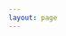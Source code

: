 ```yaml
---
layout: page
---
```


<script setup>
import {
  VPTeamPage,
  VPTeamPageTitle,
  VPTeamMembers
} from 'vitepress/theme'

const coreMembers = [
  {
    avatar: 'xd.png',
    name: '许队',
    title: 'Leader',
    desc: '团队主理人，负责团队整体规划和项目管理。有丰富的教学和项目管理经验，致力于指导团队成员成长。'
  },
  {
    avatar: 'hd.png',
    name: '黄队',
    title: 'Leader',  
    desc: '团队技术指导老师，为团队提供技术方向指导。在软件开发和教学方面有一定经验，乐于分享技术知识。'
  },
  {
    avatar: 'zhh.png',
    name: '詹皇浩',
    title: 'Leader、开发工程师',
    desc: '负责统筹项目和AIS终端伴侣开发工作。对项目管理和软件开发有浓厚兴趣，不断学习新技术。'
  },
  {
    avatar: 'cyc.png',
    name: '陈友诚',
    title: '开发工程师',
    desc: '主要负责AI大模型部署和调优工作。对人工智能技术充满热情，持续探索AI技术的实际应用。'
  },
  {
    avatar: 'hjh.png',
    name: '黄金鸿',
    title: '运维工程师',
    desc: '负责TIDB数据库管理和Docker部署相关工作。对数据库技术和容器化部署有一定了解，努力提升运维技能。'
  },
  {
    avatar: 'zjl.png',
    name: '周俊麒',
    title: '测试工程师',
    desc: '主要从事VUE数据可视化开发和录课制作工作。喜欢前端技术和教学视频制作，希望通过技术帮助更多人学习。'
  }
]
</script>

<VPTeamPage>
  <VPTeamPageTitle>
    <template #title>智学工坊</template>
    <template #lead>
      借助AI的智慧，让学习更高效<br/><br/>智学工坊是由中职学校新一代信息技术相关专业师生组成的团队。<br/>团队愿景是用技术改变学习方式，让学习者更好地掌握知识，提升技能，实现个人成长。
    </template>
    
  </VPTeamPageTitle>

  <VPTeamMembers size="medium" :members="coreMembers" />
</VPTeamPage>